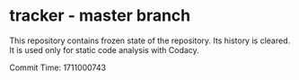 # tracker - master branch

This repository contains frozen state of the repository.
Its history is cleared. It is used only for static code
analysis with Codacy.

Commit Time: 1711000743